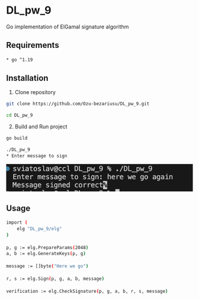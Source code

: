 # DL_pw_9
Go implementation of ElGamal signature algorithm

## Requirements 

```bash
* go ^1.19
```

## Installation 

1. Clone repository
```bash
git clone https://github.com/Ozu-bezariusu/DL_pw_9.git
```
```bash
cd DL_pw_9
```

2. Build and Run project
```bash
go build
```
```bash
./DL_pw_9
* Enter message to sign
```
![Alt text](image.png)

## Usage 

```bash
import (
	elg "DL_pw_9/elg"
)

p, g := elg.PrepareParams(2048)
a, b := elg.GenerateKeys(p, g)

message := []byte("Here we go")

r, s := elg.Sign(p, g, a, b, message)

verification := elg.CheckSignature(p, g, a, b, r, s, message)